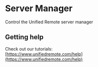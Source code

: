# Server Manager
Control the Unified Remote server manager

## Getting help
Check out our tutorials: <br>
[https://www.unifiedremote.com/help](https://www.unifiedremote.com/help)
